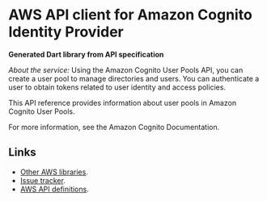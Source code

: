 # AWS API client for Amazon Cognito Identity Provider

**Generated Dart library from API specification**

*About the service:*
Using the Amazon Cognito User Pools API, you can create a user pool to
manage directories and users. You can authenticate a user to obtain tokens
related to user identity and access policies.

This API reference provides information about user pools in Amazon Cognito
User Pools.

For more information, see the Amazon Cognito Documentation.

## Links

- [Other AWS libraries](https://github.com/agilord/aws_client/tree/master/generated).
- [Issue tracker](https://github.com/agilord/aws_client/issues).
- [AWS API definitions](https://github.com/aws/aws-sdk-js/tree/master/apis).
